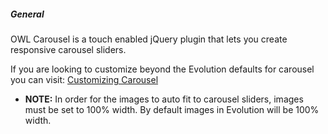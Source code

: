 ##### General
OWL Carousel is a touch enabled jQuery plugin that lets you create responsive carousel sliders.

If you are looking to customize beyond the Evolution defaults for carousel you can visit: [Customizing Carousel](http://owlgraphic.com/owlcarousel/#customizing)

* **NOTE:** In order for the images to auto fit to carousel sliders, images must be set to 100% width. By default images in Evolution will be 100% width.